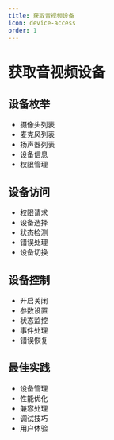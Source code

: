 ```yaml
---
title: 获取音视频设备
icon: device-access
order: 1
---
```


# 获取音视频设备

## 设备枚举
- 摄像头列表
- 麦克风列表
- 扬声器列表
- 设备信息
- 权限管理

## 设备访问
- 权限请求
- 设备选择
- 状态检测
- 错误处理
- 设备切换

## 设备控制
- 开启关闭
- 参数设置
- 状态监控
- 事件处理
- 错误恢复

## 最佳实践
- 设备管理
- 性能优化
- 兼容处理
- 调试技巧
- 用户体验
